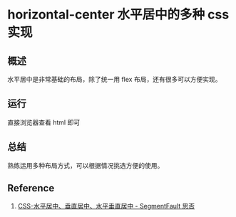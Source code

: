 # horizontal-center 水平居中的多种 css 实现

## 概述

水平居中是非常基础的布局，除了统一用 flex 布局，还有很多可以方便实现。

## 运行

直接浏览器查看 html 即可

## 总结

熟练运用多种布局方式，可以根据情况挑选方便的使用。

## Reference

1. [CSS-水平居中、垂直居中、水平垂直居中 - SegmentFault 思否](https://segmentfault.com/a/1190000014116655)
